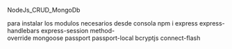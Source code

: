 NodeJs_CRUD_MongoDb

para instalar los modulos necesarios desde consola
npm i express express-handlebars express-session method-override mongoose passport passport-local bcryptjs connect-flash
